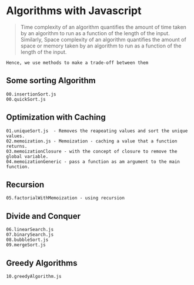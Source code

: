 # Algorithms with Javascript
>Time complexity of an algorithm quantifies the amount of time taken by an algorithm to run as a function of the length of the input. Similarly, Space complexity of an algorithm quantifies the amount of space or memory taken by an algorithm to run as a function of the length of the input.

`Hence, we use methods to make a trade-off between them`

## Some sorting Algorithm
    00.insertionSort.js
    00.quickSort.js
## Optimization with Caching
    01.uniqueSort.js  - Removes the reapeating values and sort the unique values.
    02.memoization.js - Memoization - caching a value that a function returns.
    03.memoizationClosure - with the concept of closure to remove the global variable.
    04.memoizationGeneric - pass a function as am argument to the main function.
## Recursion
    05.factorialWithMemoization - using recursion
## Divide and Conquer
    06.linearSearch.js
    07.binarySearch.js
    08.bubbleSort.js
    09.mergeSort.js
## Greedy Algorithms
    10.greedyAlgorithm.js